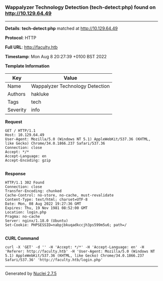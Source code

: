 ### Wappalyzer Technology Detection (tech-detect:php) found on http://10.129.64.49
---
**Details**: **tech-detect:php**  matched at http://10.129.64.49

**Protocol**: HTTP

**Full URL**: http://faculty.htb

**Timestamp**: Mon Aug 8 20:27:39 +0100 BST 2022

**Template Information**

| Key | Value |
|---|---|
| Name | Wappalyzer Technology Detection |
| Authors | hakluke |
| Tags | tech |
| Severity | info |

**Request**
```http
GET / HTTP/1.1
Host: 10.129.64.49
User-Agent: Mozilla/5.0 (Windows NT 5.1) AppleWebKit/537.36 (KHTML, like Gecko) Chrome/34.0.1866.237 Safari/537.36
Connection: close
Accept: */*
Accept-Language: en
Accept-Encoding: gzip


```

**Response**
```http
HTTP/1.1 302 Found
Connection: close
Transfer-Encoding: chunked
Cache-Control: no-store, no-cache, must-revalidate
Content-Type: text/html; charset=UTF-8
Date: Mon, 08 Aug 2022 19:27:36 GMT
Expires: Thu, 19 Nov 1981 08:52:00 GMT
Location: login.php
Pragma: no-cache
Server: nginx/1.18.0 (Ubuntu)
Set-Cookie: PHPSESSID=nabpjbkuqadkccjh3ps599m5u6; path=/


```


**CURL Command**
```
curl -X 'GET' -d '' -H 'Accept: */*' -H 'Accept-Language: en' -H 'Referer: http://faculty.htb' -H 'User-Agent: Mozilla/5.0 (Windows NT 5.1) AppleWebKit/537.36 (KHTML, like Gecko) Chrome/34.0.1866.237 Safari/537.36' 'http://faculty.htb/login.php'
```
---
Generated by [Nuclei 2.7.5](https://github.com/projectdiscovery/nuclei)